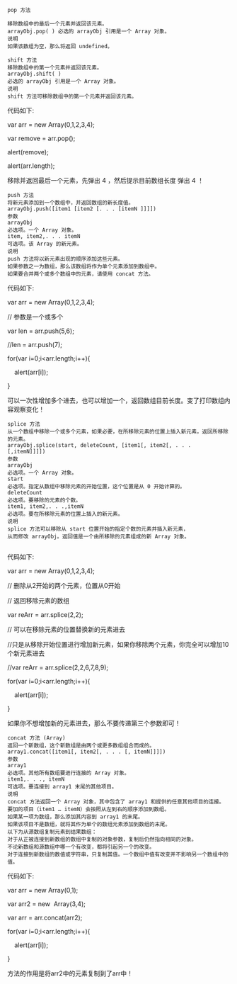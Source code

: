 

```
pop 方法

移除数组中的最后一个元素并返回该元素。 
arrayObj.pop( ) 必选的 arrayObj 引用是一个 Array 对象。 
说明 
如果该数组为空，那么将返回 undefined。
```



```
shift 方法
移除数组中的第一个元素并返回该元素。
arrayObj.shift( )
必选的 arrayObj 引用是一个 Array 对象。
说明
shift 方法可移除数组中的第一个元素并返回该元素。

```



代码如下:

var arr = new Array\(0,1,2,3,4\); 

var remove = arr.pop\(\); 

alert\(remove\); 

alert\(arr.length\);

移除并返回最后一个元素，先弹出 4 ，然后提示目前数组长度 弹出 4 ！

  


```
push 方法
将新元素添加到一个数组中，并返回数组的新长度值。
arrayObj.push([item1 [item2 [. . . [itemN ]]]])
参数
arrayObj
必选项。一个 Array 对象。
item, item2,. . . itemN
可选项。该 Array 的新元素。
说明
push 方法将以新元素出现的顺序添加这些元素。
如果参数之一为数组，那么该数组将作为单个元素添加到数组中。
如果要合并两个或多个数组中的元素，请使用 concat 方法。
```



代码如下:

var arr = new Array\(0,1,2,3,4\); 

// 参数是一个或多个 

var len = arr.push\(5,6\); 

//len = arr.push\(7\); 

for\(var i=0;i&lt;arr.length;i++\){ 

    alert\(arr\[i\]\); 

}

  


可以一次性增加多个进去，也可以增加一个，返回数组目前长度。变了打印数组内容观察变化！



```
splice 方法
从一个数组中移除一个或多个元素，如果必要，在所移除元素的位置上插入新元素，返回所移除的元素。
arrayObj.splice(start, deleteCount, [item1[, item2[, . . . [,itemN]]]])
参数
arrayObj
必选项。一个 Array 对象。
start
必选项。指定从数组中移除元素的开始位置，这个位置是从 0 开始计算的。
deleteCount
必选项。要移除的元素的个数。
item1, item2,. . .,itemN
必选项。要在所移除元素的位置上插入的新元素。
说明
splice 方法可以移除从 start 位置开始的指定个数的元素并插入新元素，
从而修改 arrayObj。返回值是一个由所移除的元素组成的新 Array 对象。


```



代码如下:

var arr = new Array\(0,1,2,3,4\); 

// 删除从2开始的两个元素，位置从0开始 

// 返回移除元素的数组 

var reArr = arr.splice\(2,2\); 

// 可以在移除元素的位置替换新的元素进去 

//只是从移除开始位置进行增加新元素，如果你移除两个元素，你完全可以增加10个新元素进去 

//var reArr = arr.splice\(2,2,6,7,8,9\); 

for\(var i=0;i&lt;arr.length;i++\){ 

    alert\(arr\[i\]\); 

}



如果你不想增加新的元素进去，那么不要传递第三个参数即可！



```
concat 方法 (Array)
返回一个新数组，这个新数组是由两个或更多数组组合而成的。
array1.concat([item1[, item2[, . . . [, itemN]]]])
参数
array1
必选项。其他所有数组要进行连接的 Array 对象。
item1,. . ., itemN
可选项。要连接到 array1 末尾的其他项目。
说明
concat 方法返回一个 Array 对象，其中包含了 array1 和提供的任意其他项目的连接。
要加的项目（item1 … itemN）会按照从左到右的顺序添加到数组。
如果某一项为数组，那么添加其内容到 array1 的末尾。
如果该项目不是数组，就将其作为单个的数组元素添加到数组的末尾。
以下为从源数组复制元素到结果数组：
对于从正被连接到新数组的数组中复制的对象参数，复制后仍然指向相同的对象。
不论新数组和源数组中哪一个有改变，都将引起另一个的改变。
对于连接到新数组的数值或字符串，只复制其值。一个数组中值有改变并不影响另一个数组中的值。

```



代码如下:

var arr = new Array\(0,1\); 

var arr2 = new  Array\(3,4\); 

var arr = arr.concat\(arr2\); 

for\(var i=0;i&lt;arr.length;i++\){ 

    alert\(arr\[i\]\); 

}



方法的作用是将arr2中的元素复制到了arr中！

